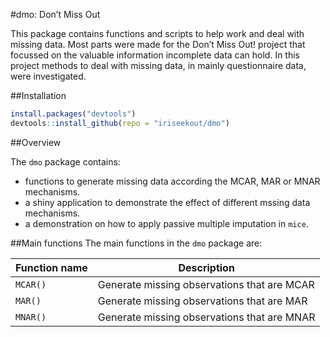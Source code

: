 <!-- README.md is generated from README.Rmd. Please edit that file -->

\#dmo: Don’t Miss Out

This package contains functions and scripts to help work and deal with
missing data. Most parts were made for the Don’t Miss Out! project that
focussed on the valuable information incomplete data can hold. In this
project methods to deal with missing data, in mainly questionnaire data,
were investigated.

\#\#Installation

``` r
install.packages("devtools")
devtools::install_github(repo = "iriseekout/dmo")
```

\#\#Overview

The `dmo` package contains:

-   functions to generate missing data according the MCAR, MAR or MNAR
    mechanisms.
-   a shiny application to demonstrate the effect of different mssing
    data mechanisms.
-   a demonstration on how to apply passive multiple imputation in
    `mice`.

\#\#Main functions The main functions in the `dmo` package are:

| Function name | Description                                 |
|---------------|---------------------------------------------|
| `MCAR()`      | Generate missing observations that are MCAR |
| `MAR()`       | Generate missing observations that are MAR  |
| `MNAR()`      | Generate missing observations that are MNAR |
